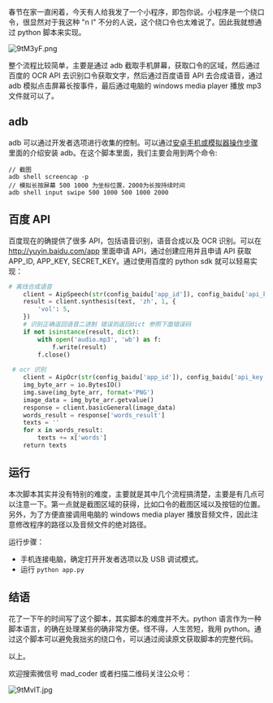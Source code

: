 春节在家一直闲着，今天有人给我发了一个小程序，即包你说。小程序是一个绕口令，很显然对于我这种 "n l" 不分的人说，这个绕口令也太难说了。因此我就想通过 python 脚本来实现。

![9tM3yF.png](https://s1.ax1x.com/2018/02/17/9tM3yF.png)

整个流程比较简单，主要是通过 adb 截取手机屏幕，获取口令的区域，然后通过百度的 OCR API 去识别口令获取文字，然后通过百度语音 API 去合成语音，通过 adb 模拟点击屏幕长按事件，最后通过电脑的 windows media player 播放 mp3 文件就可以了。

## adb

adb 可以通过开发者选项进行收集的控制。可以通过[安卓手机或模拟器操作步骤](https://github.com/wangshub/wechat_jump_game/wiki/Android-%E5%92%8C-iOS-%E6%93%8D%E4%BD%9C%E6%AD%A5%E9%AA%A4)里面的介绍安装 adb。在这个脚本里面，我们主要会用到两个命令:
```shell
// 截图
adb shell screencap -p
// 模拟长按屏幕 500 1000 为坐标位置，2000为长按持续时间
adb shell input swipe 500 1000 500 1000 2000
```

## 百度 API 

百度现在的确提供了很多 API，包括语音识别，语音合成以及 OCR 识别。可以在 http://yuyin.baidu.com/app 里面申请 API，通过创建应用并且申请 API 获取 APP_ID, APP_KEY, SECRET_KEY。通过使用百度的 python sdk 就可以轻易实现：

```python
# 离线合成语音
    client = AipSpeech(str(config_baidu['app_id']), config_baidu['api_key'], config_baidu['secret_key'])
    result = client.synthesis(text, 'zh', 1, {
        'vol': 5,
    })
    # 识别正确返回语音二进制 错误则返回dict 参照下面错误码
    if not isinstance(result, dict):
        with open('audio.mp3', 'wb') as f:
            f.write(result)
        f.close()
        
 # ocr 识别
    client = AipOcr(str(config_baidu['app_id']), config_baidu['api_key'], config_baidu['secret_key'])
    img_byte_arr = io.BytesIO()
    img.save(img_byte_arr, format='PNG')
    image_data = img_byte_arr.getvalue()
    response = client.basicGeneral(image_data)
    words_result = response['words_result']
    texts = ''
    for x in words_result:
        texts += x['words']
    return texts
```

## 运行

本次脚本其实并没有特别的难度，主要就是其中几个流程搞清楚，主要是有几点可以注意一下。第一点就是截图区域的获得，比如口令的截图区域以及按钮的位置。另外，为了方便直接调用电脑的 windows media player 播放音频文件，因此注意修改程序的路径以及音频文件的绝对路径。

运行步骤：
* 手机连接电脑，确定打开开发者选项以及 USB 调试模式。
* 运行 `python app.py`

## 结语

花了一下午的时间写了这个脚本，其实脚本的难度并不大。python 语言作为一种脚本语言，的确在处理某些的确非常方便。怪不得，人生苦短，我用 python。通过这个脚本可以避免我拙劣的绕口令，可以通过阅读原文获取脚本的完整代码。

以上。

欢迎搜索微信号 mad_coder 或者扫描二维码关注公众号：

![9tMvlT.jpg](https://s1.ax1x.com/2018/02/17/9tMvlT.jpg)
